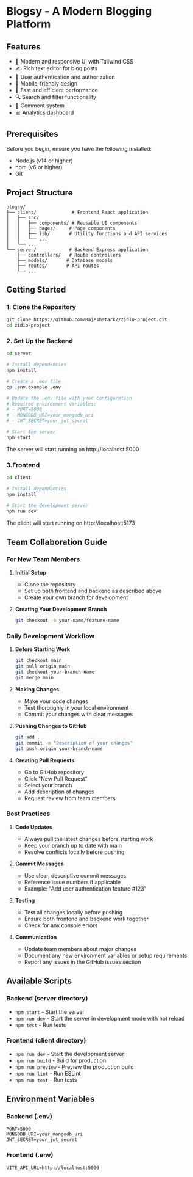 # Blogsy - A Modern Blogging Platform


## Features

- 🎨 Modern and responsive UI with Tailwind CSS
- ✍️ Rich text editor for blog posts
- 🔐 User authentication and authorization
- 📱 Mobile-friendly design
- 🚀 Fast and efficient performance
- 🔍 Search and filter functionality
- 💬 Comment system
- 📊 Analytics dashboard

## Prerequisites

Before you begin, ensure you have the following installed:
- Node.js (v14 or higher)
- npm (v6 or higher)
- Git

## Project Structure

```
blogsy/
├── client/             # Frontend React application
│   ├── src/
│   │   ├── components/ # Reusable UI components
│   │   ├── pages/     # Page components
│   │   ├── lib/       # Utility functions and API services
│   │   └── ...
│   └── ...
└── server/            # Backend Express application
    ├── controllers/   # Route controllers
    ├── models/       # Database models
    ├── routes/       # API routes
    └── ...
```

## Getting Started

### 1. Clone the Repository

```bash
git clone https://github.com/Rajeshstark2/zidio-project.git
cd zidio-project
```

### 2. Set Up the Backend

```bash
cd server

# Install dependencies
npm install

# Create a .env file
cp .env.example .env

# Update the .env file with your configuration
# Required environment variables:
# - PORT=5000
# - MONGODB_URI=your_mongodb_uri
# - JWT_SECRET=your_jwt_secret

# Start the server
npm start
```

The server will start running on http://localhost:5000

### 3.Frontend

```bash
cd client

# Install dependencies
npm install

# Start the development server
npm run dev
```

The client will start running on http://localhost:5173

## Team Collaboration Guide

### For New Team Members

1. **Initial Setup**
   - Clone the repository
   - Set up both frontend and backend as described above
   - Create your own branch for development

2. **Creating Your Development Branch**
   ```bash
   git checkout -b your-name/feature-name
   ```

### Daily Development Workflow

1. **Before Starting Work**
   ```bash
   git checkout main
   git pull origin main
   git checkout your-branch-name
   git merge main
   ```

2. **Making Changes**
   - Make your code changes
   - Test thoroughly in your local environment
   - Commit your changes with clear messages

3. **Pushing Changes to GitHub**
   ```bash
   git add .
   git commit -m "Description of your changes"
   git push origin your-branch-name
   ```

4. **Creating Pull Requests**
   - Go to GitHub repository
   - Click "New Pull Request"
   - Select your branch
   - Add description of changes
   - Request review from team members

### Best Practices

1. **Code Updates**
   - Always pull the latest changes before starting work
   - Keep your branch up to date with main
   - Resolve conflicts locally before pushing

2. **Commit Messages**
   - Use clear, descriptive commit messages
   - Reference issue numbers if applicable
   - Example: "Add user authentication feature #123"

3. **Testing**
   - Test all changes locally before pushing
   - Ensure both frontend and backend work together
   - Check for any console errors

4. **Communication**
   - Update team members about major changes
   - Document any new environment variables or setup requirements
   - Report any issues in the GitHub issues section

## Available Scripts

### Backend (server directory)

- `npm start` - Start the server
- `npm run dev` - Start the server in development mode with hot reload
- `npm test` - Run tests

### Frontend (client directory)

- `npm run dev` - Start the development server
- `npm run build` - Build for production
- `npm run preview` - Preview the production build
- `npm run lint` - Run ESLint
- `npm run test` - Run tests

## Environment Variables

### Backend (.env)

```env
PORT=5000
MONGODB_URI=your_mongodb_uri
JWT_SECRET=your_jwt_secret
```

### Frontend (.env)

```env
VITE_API_URL=http://localhost:5000
```


    